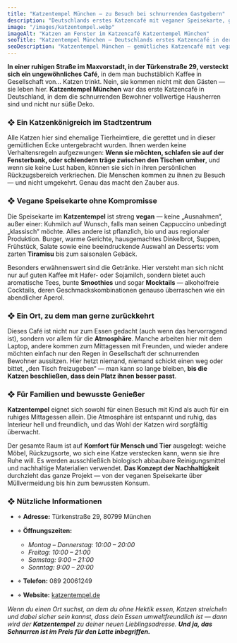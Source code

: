 ```yaml
---
title: "Katzentempel München – zu Besuch bei schnurrenden Gastgebern"
description: "Deutschlands erstes Katzencafé mit veganer Speisekarte, gemütlicher Atmosphäre und ehemaligen Tierheimkatzen. Ein perfekter Ort für Katzenliebhaber in München."
image: "/images/katzentempel.webp"
imageAlt: "Katzen am Fenster im Katzencafé Katzentempel München"
seoTitle: "Katzentempel München — Deutschlands erstes Katzencafé in der Türkenstraße"
seoDescription: "Katzentempel München — gemütliches Katzencafé mit veganer Speisekarte, ehemaligen Tierheimkatzen und ruhiger Atmosphäre im Maxvorstadt. Adresse, Öffnungszeiten und Menü."
---
```


**In einer ruhigen Straße im Maxvorstadt, in der Türkenstraße 29, versteckt sich ein ungewöhnliches Café**, in dem man buchstäblich Kaffee in Gesellschaft von… Katzen trinkt. Nein, sie kommen nicht mit den Gästen — sie leben hier. **Katzentempel München** war das erste Katzencafé in Deutschland, in dem die schnurrenden Bewohner vollwertige Hausherren sind und nicht nur süße Deko.

### ❖ Ein Katzenkönigreich im Stadtzentrum

Alle Katzen hier sind ehemalige Tierheimtiere, die gerettet und in dieser gemütlichen Ecke untergebracht wurden. Ihnen werden keine Verhaltensregeln aufgezwungen: **Wenn sie möchten, schlafen sie auf der Fensterbank, oder schlendern träge zwischen den Tischen umher**, und wenn sie keine Lust haben, können sie sich in ihren persönlichen Rückzugsbereich verkriechen. Die Menschen kommen zu ihnen zu Besuch — und nicht umgekehrt. Genau das macht den Zauber aus.

### ❖ Vegane Speisekarte ohne Kompromisse

Die Speisekarte im **Katzentempel** ist streng **vegan** — keine „Ausnahmen“, außer einer: Kuhmilch auf Wunsch, falls man seinen Cappuccino unbedingt „klassisch“ möchte. Alles andere ist pflanzlich, bio und aus regionaler Produktion. Burger, warme Gerichte, hausgemachtes Dinkelbrot, Suppen, Frühstück, Salate sowie eine beeindruckende Auswahl an Desserts: vom zarten **Tiramisu** bis zum saisonalen Gebäck.

Besonders erwähnenswert sind die Getränke. Hier versteht man sich nicht nur auf guten Kaffee mit Hafer- oder Sojamilch, sondern bietet auch aromatische Tees, bunte **Smoothies** und sogar **Mocktails** — alkoholfreie Cocktails, deren Geschmackskombinationen genauso überraschen wie ein abendlicher Aperol.

### ❖ Ein Ort, zu dem man gerne zurückkehrt

Dieses Café ist nicht nur zum Essen gedacht (auch wenn das hervorragend ist), sondern vor allem für die **Atmosphäre**. Manche arbeiten hier mit dem Laptop, andere kommen zum Mittagessen mit Freunden, und wieder andere möchten einfach nur den Regen in Gesellschaft der schnurrenden Bewohner aussitzen. Hier hetzt niemand, niemand schickt einen weg oder bittet, „den Tisch freizugeben“ — man kann so lange bleiben, **bis die Katzen beschließen, dass dein Platz ihnen besser passt**.

### ❖ Für Familien und bewusste Genießer

**Katzentempel** eignet sich sowohl für einen Besuch mit Kind als auch für ein ruhiges Mittagessen allein. Die Atmosphäre ist entspannt und ruhig, das Interieur hell und freundlich, und das Wohl der Katzen wird sorgfältig überwacht.

Der gesamte Raum ist auf **Komfort für Mensch und Tier** ausgelegt: weiche Möbel, Rückzugsorte, wo sich eine Katze verstecken kann, wenn sie ihre Ruhe will. Es werden ausschließlich biologisch abbaubare Reinigungsmittel und nachhaltige Materialien verwendet. **Das Konzept der Nachhaltigkeit** durchzieht das ganze Projekt — von der veganen Speisekarte über Müllvermeidung bis hin zum bewussten Konsum.

### ❖ Nützliche Informationen

- ⌖ **Adresse:** Türkenstraße 29, 80799 München  
- ⌖ **Öffnungszeiten:**  
  - _Montag – Donnerstag: 10:00 – 20:00_  
  - _Freitag: 10:00 – 21:00_  
  - _Samstag: 9:00 – 21:00_  
  - _Sonntag: 9:00 – 20:00_  

- ⌖ **Telefon:** 089 20061249  
- ⌖ **Website:** [katzentempel.de](https://katzentempel.de)

_Wenn du einen Ort suchst, an dem du ohne Hektik essen, Katzen streicheln und dabei sicher sein kannst, dass dein Essen umweltfreundlich ist — dann wird der **Katzentempel** zu deiner neuen Lieblingsadresse. **Und ja, das Schnurren ist im Preis für den Latte inbegriffen.**_
